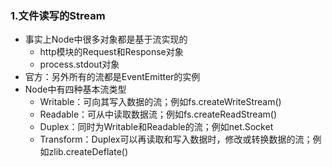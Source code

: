 ### 1.文件读写的Stream

- 事实上Node中很多对象都是基于流实现的
  - http模块的Request和Response对象
  - process.stdout对象
- 官方：另外所有的流都是EventEmitter的实例
- Node中有四种基本流类型
  - Writable：可向其写入数据的流；例如fs.createWriteStream()
  - Readable：可从中读取数据流；例如fs.createReadStream()
  - Duplex：同时为Writable和Readable的流；例如net.Socket
  - Transform：Duplex可以再读取和写入数据时，修改或转换数据的流；例如zlib.createDeflate() 